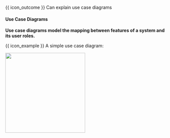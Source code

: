 <span id="prereqs"></span>

<span id="outcomes">{{ icon_outcome }} Can explain use case diagrams</span>

<div id="title">

#### Use Case Diagrams

</div>

<div id="body">

**Use case diagrams model the mapping between features of a system and its user roles.**

<tip-box> 

{{ icon_example }} A simple use case diagram:

<img src="{{baseUrl}}/specifyingRequirements/useCases/introduction/images/ticketMachine.png" height="250" />

</tip-box>

</div>

<div id="extras">
</div>